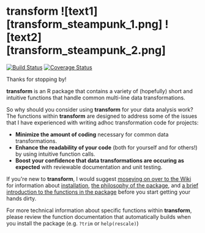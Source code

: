 # transform ![text1][transform_steampunk_1.png] ![text2][transform_steampunk_2.png]

[![Build Status](https://travis-ci.org/derek-damron/transform.svg?branch=master)](https://travis-ci.org/derek-damron/transform)
[![Coverage Status](https://img.shields.io/codecov/c/github/derek-damron/transform/master.svg)](https://codecov.io/github/derek-damron/transform?branch=master)

Thanks for stopping by!

**transform** is an R package that contains a variety of (hopefully) short and intuitive functions that handle common multi-line data transformations.

So why should you consider using **transform** for your data analysis work?  The functions within **transform** are designed to address some of the issues that I have experienced with writing adhoc transformation code for projects:

+ **Minimize the amount of coding** necessary for common data transformations.
+ **Enhance the readability of your code** (both for yourself and for others!) by using intuitive function calls.
+ **Boost your confidence that data transformations are occuring as expected** with reviewable documentation and unit testing.

If you're new to **transform**, I would suggest <a href="https://github.com/derek-damron/transform/wiki">moseying on over to the Wiki</a> for information about <a href="https://github.com/derek-damron/transform/wiki/installation">installation</a>, <a href="https://github.com/derek-damron/transform/wiki/philosophy">the philosophy of the package</a>, and <a href="https://github.com/derek-damron/transform/wiki/functions">a brief introduction to the functions in the package</a> before you start getting your hands dirty.

For more technical information about specific functions within **transform**, please review the function documentation that automatically builds when you install the package (e.g. `?trim` or `help(rescale)`)
